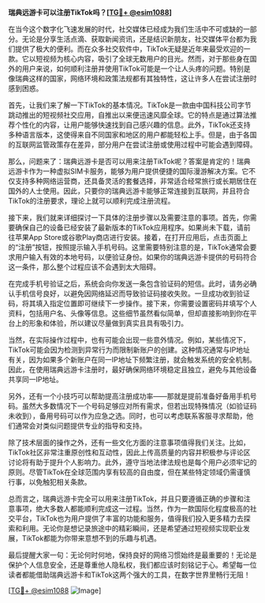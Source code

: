**瑞典远游卡可以注册TikTok吗？[[TG💪+ @esim1088](https://t.me/s/esim1088)]**

在当今这个数字化飞速发展的时代，社交媒体已经成为我们生活中不可或缺的一部分。无论是分享生活点滴、获取新闻资讯，还是结识新朋友，社交媒体平台都为我们提供了极大的便利。而在众多社交软件中，TikTok无疑是近年来最受欢迎的一款。它以短视频为核心内容，吸引了全球无数用户的目光。然而，对于那些身在国外的用户来说，如何顺利注册并使用TikTok可能是一个让人头疼的问题。特别是像瑞典这样的国家，网络环境和政策法规都有其独特性，这让许多人在尝试注册时感到困惑。

首先，让我们来了解一下TikTok的基本情况。TikTok是一款由中国科技公司字节跳动推出的短视频社交应用，自推出以来便迅速风靡全球。它的特点是通过算法推荐个性化的内容，让用户能够快速找到自己感兴趣的信息。此外，TikTok还支持多种语言版本，这使得来自不同国家和地区的用户都能轻松上手。但是，由于各国的互联网监管政策存在差异，部分用户在尝试注册或使用过程中可能会遇到障碍。

那么，问题来了：瑞典远游卡是否可以用来注册TikTok呢？答案是肯定的！瑞典远游卡作为一种虚拟SIM卡服务，能够为用户提供便捷的国际漫游解决方案。它不仅支持多种网络运营商，还具备灵活的套餐选择，非常适合经常旅行或长期居住在国外的人士使用。因此，只要你的瑞典远游卡能够正常连接到互联网，并且符合TikTok的注册要求，理论上就可以顺利完成注册流程。

接下来，我们就来详细探讨一下具体的注册步骤以及需要注意的事项。首先，你需要确保自己的设备已经安装了最新版本的TikTok应用程序。如果尚未下载，请前往苹果App Store或谷歌Play商店进行安装。接着，在打开应用后，点击页面上的“注册”按钮，按照提示输入手机号码。这里需要特别注意的是，TikTok通常会要求用户输入有效的本地号码，以便验证身份。如果你的瑞典远游卡提供的号码符合这一条件，那么整个过程应该不会遇到太大阻碍。

在完成手机号验证之后，系统会向你发送一条包含验证码的短信。此时，请务必确认手机信号良好，以避免因网络延迟而导致验证码接收失败。一旦成功收到验证码，将其填入指定位置即可继续下一步操作。接下来，你需要设置密码并填写个人资料，包括用户名、头像等信息。这些细节虽然看似简单，但却直接影响到你在平台上的形象和体验，所以建议尽量做到真实且具有吸引力。

当然，在实际操作过程中，也有可能会出现一些意外情况。例如，某些情况下，TikTok可能会因为检测到异常行为而限制新账户的创建。这种情况通常与IP地址有关，因为如果多个新账户在同一IP地址下频繁注册，就会触发系统的安全机制。因此，在使用瑞典远游卡注册时，最好确保网络环境稳定且独立，避免与其他设备共享同一IP地址。

另外，还有一个小技巧可以帮助提高注册成功率——那就是提前准备好备用手机号码。虽然大多数情况下一个号码足够应对所有需求，但若出现特殊情况（如验证码未收到），备用号码可以作为应急之选。同时，也可以考虑联系客服寻求帮助，他们通常会对类似问题提供专业的指导和支持。

除了技术层面的操作之外，还有一些文化方面的注意事项值得我们关注。比如，TikTok社区非常注重原创性和互动性，因此上传高质量的内容并积极参与评论区讨论将有助于提升个人影响力。此外，遵守当地法律法规也是每个用户必须牢记的原则。尽管TikTok在全球范围内享有较高的自由度，但在某些特定领域仍需谨慎行事，以免触犯相关条款。

总而言之，瑞典远游卡完全可以用来注册TikTok，并且只要遵循正确的步骤和注意事项，绝大多数人都能顺利完成这一过程。当然，作为一款国际化程度极高的社交平台，TikTok也为用户提供了丰富的功能和服务，值得我们投入更多精力去探索和利用。无论你是想记录旅途中的精彩瞬间，还是希望通过短视频实现职业发展，TikTok都能为你带来意想不到的乐趣与机遇。

最后提醒大家一句：无论何时何地，保持良好的网络习惯始终是最重要的！无论是保护个人信息安全，还是尊重他人隐私权，我们都应该时刻铭记于心。希望每一位读者都能借助瑞典远游卡和TikTok这两个强大的工具，在数字世界里畅行无阻！

[[TG💪+ @esim1088](https://t.me/s/esim1088) ![Image](https://i.postimg.cc/4NQfJmqS/Snipaste-2025-05-13-00-14-12.png)]